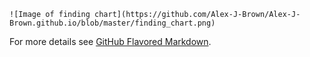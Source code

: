 ```
![Image of finding chart](https://github.com/Alex-J-Brown/Alex-J-Brown.github.io/blob/master/finding_chart.png)
```
For more details see [GitHub Flavored Markdown](https://guides.github.com/features/mastering-markdown/).
